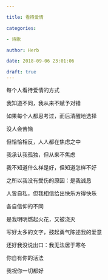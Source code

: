 ```yaml
---

title: 看待爱情

categories:

- 诗歌

author: Herb

date: 2018-09-06 23:01:06

draft: true
---
```


每个人看待爱情的方式

我知道不同，我从来不赋予对错

如果每个人都思考过，而后清醒地选择

没人会苦恼



但恰恰相反，人人都在焦虑之中

我承认我孤独，但从来不焦虑

我不知道什么样是好，但知道怎样不好

之所以我没有受伤的原因：是我诚恳



人皆自私，但我相信给出快乐方得快乐

各自信仰的不同

是我明明燃起火花，又被浇灭

写好太多的文字，鼓起勇气陈述我的爱意



还好我没说出口：我无法居于寒冬

你自有你的活法

我祝你一切都好